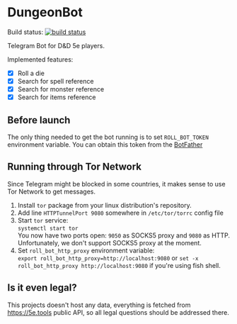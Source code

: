 # DungeonBot
Build status: [![build status](https://gitlab.com/bemyak/roll_bot/badges/master/pipeline.svg)](https://gitlab.com/bemyak/roll-bot/commits/master)

Telegram Bot for D&D 5e players.

Implemented features:
- [X] Roll a die
- [X] Search for spell reference
- [X] Search for monster reference
- [X] Search for items reference

## Before launch
The only thing needed to get the bot running is to set `ROLL_BOT_TOKEN` environment variable. You can obtain this token from the [BotFather](https://t.me/BotFather)

## Running through Tor Network
Since Telegram might be blocked in some countries, it makes sense to use Tor Network to get messages.

1. Install `tor` package from your linux distribution's repository.
2. Add line `HTTPTunnelPort 9080` somewhere in `/etc/tor/torrc` config file
3. Start `tor` service:  
   `systemctl start tor`  
   You now have two ports open: `9050` as SOCKS5 proxy and `9080` as HTTP. Unfortunately, we don't support SOCKS5 proxy at the moment.
4. Set `roll_bot_http_proxy` environment variable:  
   `export roll_bot_http_proxy=http://localhost:9080` or `set -x roll_bot_http_proxy http://localhost:9080` if you're using fish shell.

## Is it even legal?
This projects doesn't host any data, everything is fetched from https://5e.tools public API, so all legal questions should be addressed there.
